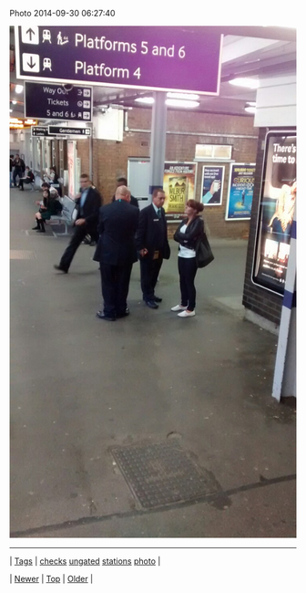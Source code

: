 <!--
title: Photo 2014-09-30 06
date: 2020-06-28T15:27:00.388Z
tags: checks, ungated, stations, photo
-->


Photo 2014-09-30 06:27:40

![](98790880052-0.jpg)

<!--BOTTOM-POST-NAVIGATION-->
---

| [Tags](tags.md) | [checks](tag-checks.md) [ungated](tag-ungated.md) [stations](tag-stations.md) [photo](tag-photo.md) |

| [Newer](98759589029.md) | [Top](index.md) | [Older](98791711784.md) |